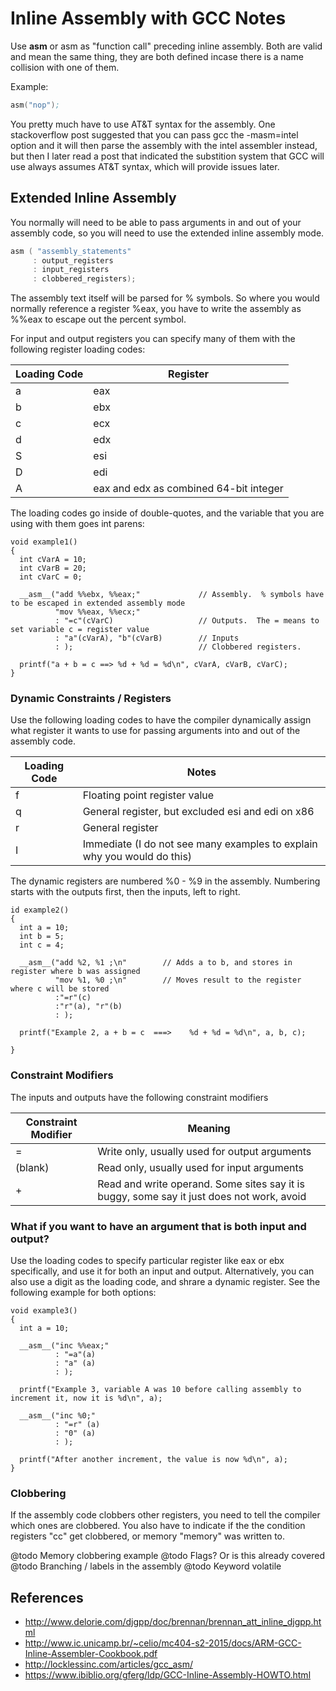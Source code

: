 # Inline Assembly with GCC Notes

Use __asm__ or asm as "function call" preceding inline assembly.  Both are valid and mean the same
thing, they are both defined incase there is a name collision with one of them.

Example:

```asm
asm("nop");
```

You pretty much have to use AT&T syntax for the assembly.  One stackoverflow post suggested that
you can pass gcc the -masm=intel option and it will then parse the assembly with the intel
assembler instead, but then I later read a post that indicated the substition system that GCC will
use always assumes AT&T syntax, which will provide issues later.

## Extended Inline Assembly

You normally will need to be able to pass arguments in and out of your assembly code, so you will
need to use the extended inline assembly mode.

```c
asm ( "assembly_statements" 
     : output_registers 
     : input_registers 
     : clobbered_registers);
```

The assembly text itself will be parsed for % symbols.  So where you would normally reference a
register %eax, you have to write the assembly as %%eax to escape out the percent symbol.

For input and output registers you can specify many of them with the following register loading
codes:

Loading Code | Register
-------------|---------
a | eax
b | ebx
c | ecx
d | edx
S | esi
D | edi
A | eax and edx as combined 64-bit integer

The loading codes go inside of double-quotes, and the variable that you are using with them goes
int parens:

```
void example1()
{
  int cVarA = 10;
  int cVarB = 20;
  int cVarC = 0;

  __asm__("add %%ebx, %%eax;"             // Assembly.  % symbols have to be escaped in extended assembly mode
          "mov %%eax, %%ecx;"
          : "=c"(cVarC)                   // Outputs.  The = means to set variable c = register value
          : "a"(cVarA), "b"(cVarB)        // Inputs
          : );                            // Clobbered registers.

  printf("a + b = c ==> %d + %d = %d\n", cVarA, cVarB, cVarC);
}
```

### Dynamic Constraints / Registers
 
Use the following loading codes to have the compiler dynamically assign what register it wants to
use for passing arguments into and out of the assembly code.

Loading Code | Notes
-------------|------
f | Floating point register value
q | General register, but excluded esi and edi on x86
r | General register
I | Immediate (I do not see many examples to explain why you would do this)

The dynamic registers are numbered %0 - %9 in the assembly.  Numbering starts with the outputs
first, then the inputs, left to right.

```
id example2()
{
  int a = 10;
  int b = 5;
  int c = 4;

  __asm__("add %2, %1 ;\n"        // Adds a to b, and stores in register where b was assigned
          "mov %1, %0 ;\n"        // Moves result to the register where c will be stored
          :"=r"(c)
          :"r"(a), "r"(b)
          : );

  printf("Example 2, a + b = c  ===>    %d + %d = %d\n", a, b, c);

}
```

### Constraint Modifiers
 
The inputs and outputs have the following constraint modifiers

Constraint Modifier | Meaning
--------------------|--------
= | Write only, usually used for output arguments
(blank) | Read only, usually used for input arguments
+ | Read and write operand.  Some sites say it is buggy, some say it just does not work, avoid

### What if you want to have an argument that is both input and output?

Use the loading codes to specify particular register like eax or ebx specifically, and use it for
both an input and output.  Alternatively, you can also use a digit as the loading code, and shrare
a dynamic register.  See the following example for both options:

```
void example3()
{
  int a = 10;

  __asm__("inc %%eax;"
          : "=a"(a)
          : "a" (a)
          : );

  printf("Example 3, variable A was 10 before calling assembly to increment it, now it is %d\n", a);

  __asm__("inc %0;"
          : "=r" (a)
          : "0" (a)
          : );

  printf("After another increment, the value is now %d\n", a);
}
```

### Clobbering

If the assembly code clobbers other registers, you need to tell the compiler which ones are
clobbered.  You also have to indicate if the the condition registers "cc" get clobbered, or
memory "memory" was written to.

@todo Memory clobbering example
@todo Flags?  Or is this already covered
@todo Branching / labels in the assembly
@todo Keyword volatile

## References

* http://www.delorie.com/djgpp/doc/brennan/brennan_att_inline_djgpp.html
* http://www.ic.unicamp.br/~celio/mc404-s2-2015/docs/ARM-GCC-Inline-Assembler-Cookbook.pdf
* http://locklessinc.com/articles/gcc_asm/
* https://www.ibiblio.org/gferg/ldp/GCC-Inline-Assembly-HOWTO.html
